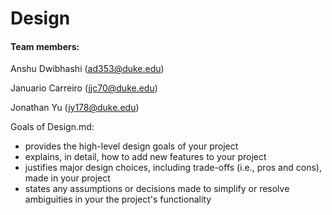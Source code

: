 Design
===

#### Team members:

Anshu Dwibhashi (ad353@duke.edu)

Januario Carreiro (jjc70@duke.edu)

Jonathan Yu (jy178@duke.edu)

Goals of Design.md:

* provides the high-level design goals of your project
* explains, in detail, how to add new features to your project
* justifies major design choices, including trade-offs (i.e., pros and cons), made in your project
* states any assumptions or decisions made to simplify or resolve ambiguities in your the project's functionality